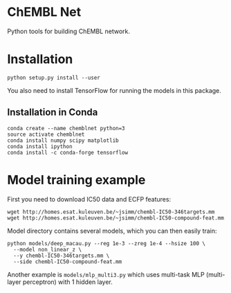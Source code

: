 # ChEMBL Net

Python tools for building ChEMBL network.

# Installation
```
python setup.py install --user
```

You also need to install TensorFlow for running the models in this package.

## Installation in Conda

```
conda create --name chemblnet python=3
source activate chemblnet
conda install numpy scipy matplotlib
conda install ipython
conda install -c conda-forge tensorflow
```

# Model training example
First you need to download IC50 data and ECFP features:
```
wget http://homes.esat.kuleuven.be/~jsimm/chembl-IC50-346targets.mm
wget http://homes.esat.kuleuven.be/~jsimm/chembl-IC50-compound-feat.mm
```

Model directory contains several models, which you can then easily train:
```
python models/deep_macau.py --reg 1e-3 --zreg 1e-4 --hsize 100 \
  --model non_linear_z \
  --y chembl-IC50-346targets.mm \
  --side chembl-IC50-compound-feat.mm
```

Another example is `models/mlp_multi3.py` which uses multi-task MLP (multi-layer perceptron) with 1 hidden layer.
